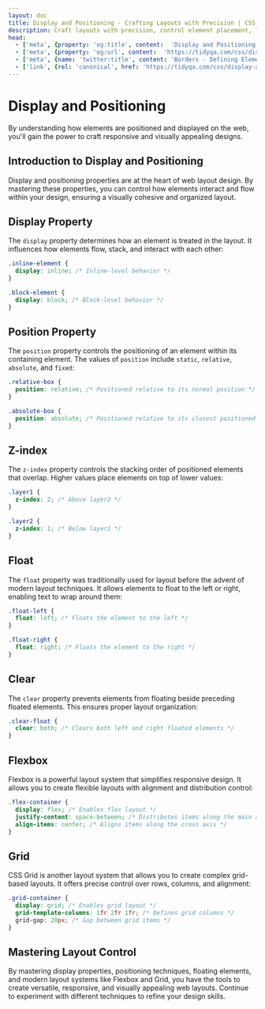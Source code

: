 ```yaml
---
layout: doc
title: Display and Positioning - Crafting Layouts with Precision | CSS Tutorial
description: Craft layouts with precision, control element placement, layer elements in 3D space, and use modern layout systems like Flexbox and Grid. 
head:
  - ['meta', {property: 'og:title', content:  'Display and Positioning - Crafting Layouts with Precision | CSS Tutorial' }]
  - ['meta', {property: 'og:url', content:  'https://tidyqa.com/css/display-and-positioning/' }] 
  - ['meta', {name: 'twitter:title', content: 'Borders - Defining Element Boundaries with Style | CSS Tutorial'}]
  - ['link', {rel: 'canonical', href: 'https://tidyqa.com/css/display-and-positioning/'}]
---
```


# Display and Positioning

By understanding how elements are positioned and displayed on the web, you'll gain the power to craft responsive and visually appealing designs.

## Introduction to Display and Positioning

Display and positioning properties are at the heart of web layout design. By mastering these properties, you can control how elements interact and flow within your design, ensuring a visually cohesive and organized layout.

## Display Property

The `display` property determines how an element is treated in the layout. It influences how elements flow, stack, and interact with each other:

```css
.inline-element {
  display: inline; /* Inline-level behavior */
}

.block-element {
  display: block; /* Block-level behavior */
}
```

## Position Property

The `position` property controls the positioning of an element within its containing element. The values of `position` include `static`, `relative`, `absolute`, and `fixed`:

```css
.relative-box {
  position: relative; /* Positioned relative to its normal position */
}

.absolute-box {
  position: absolute; /* Positioned relative to its closest positioned ancestor */
}
```

## Z-index

The `z-index` property controls the stacking order of positioned elements that overlap. Higher values place elements on top of lower values:

```css
.layer1 {
  z-index: 2; /* Above layer2 */
}

.layer2 {
  z-index: 1; /* Below layer1 */
}
```

## Float

The `float` property was traditionally used for layout before the advent of modern layout techniques. It allows elements to float to the left or right, enabling text to wrap around them:

```css
.float-left {
  float: left; /* Floats the element to the left */
}

.float-right {
  float: right; /* Floats the element to the right */
}
```

## Clear

The `clear` property prevents elements from floating beside preceding floated elements. This ensures proper layout organization:

```css
.clear-float {
  clear: both; /* Clears both left and right floated elements */
}
```

## Flexbox

Flexbox is a powerful layout system that simplifies responsive design. It allows you to create flexible layouts with alignment and distribution control:

```css
.flex-container {
  display: flex; /* Enables flex layout */
  justify-content: space-between; /* Distributes items along the main axis */
  align-items: center; /* Aligns items along the cross axis */
}
```

## Grid

CSS Grid is another layout system that allows you to create complex grid-based layouts. It offers precise control over rows, columns, and alignment:

```css
.grid-container {
  display: grid; /* Enables grid layout */
  grid-template-columns: 1fr 2fr 1fr; /* Defines grid columns */
  grid-gap: 20px; /* Gap between grid items */
}
```

## Mastering Layout Control

By mastering display properties, positioning techniques, floating elements, and modern layout systems like Flexbox and Grid, you have the tools to create versatile, responsive, and visually appealing web layouts. Continue to experiment with different techniques to refine your design skills.